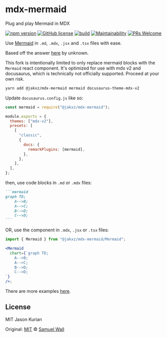 # mdx-mermaid

Plug and play Mermaid in MDX

[![npm version](https://badge.fury.io/js/@jakxz%2Fmdx-mermaid.svg)](https://badge.fury.io/js/@jakxz%2Fmdx-mermaid)
[![GitHub license](https://img.shields.io/github/license/jakxz/mdx-mermaid)][license]
[![build](https://github.com/jakxz/mdx-mermaid/actions/workflows/build.yml/badge.svg)](https://github.com/jakxz/mdx-mermaid/actions/workflows/build.yml)
[![Maintainability](https://api.codeclimate.com/v1/badges/9d89c7483bb1a906ecdf/maintainability)](https://codeclimate.com/github/jakxz/mdx-mermaid/maintainability)
[![PRs Welcome](https://img.shields.io/badge/PRs-welcome-brightgreen.svg?style=flat)][pr]

Use [Mermaid][mermaid] in `.md`, `.mdx`, `.jsx` and `.tsx` files with ease.

Based off the answer [here][inspire] by unknown.

This fork is intentionally limited to only replace mermaid blocks with the `Mermaid` react component.
It's optimized for use with mdx v2 and docusaurus, which is technically not officially supported.
Proceed at your own risk.

```bash
yarn add @jakxz/mdx-mermaid mermaid docusaurus-theme-mdx-v2
```

Update `docusaurus.config.js` like so:

```js
const mermaid = require("@jakxz/mdx-mermaid");

module.exports = {
  themes: ["mdx-v2"],
  presets: [
    [
      "classic",
      {
        docs: {
          remarkPlugins: [mermaid],
        },
      },
    ],
  ],
};
```

then, use code blocks in `.md` or `.mdx` files:

````md
```mermaid
graph TD;
    A-->B;
    A-->C;
    B-->D;
    C-->D;
```
````

OR, use the component in `.mdx`, `.jsx` or `.tsx` files:

```jsx
import { Mermaid } from "@jakxz/mdx-mermaid/Mermaid";

<Mermaid
  chart={`graph TD;
    A-->B;
    A-->C;
    B-->D;
    C-->D;
`}
/>;
```

There are more examples [here][examples].

## License

MIT Jason Kurian

Original:
[MIT][license] © [Samuel Wall][author]

<!-- Definitions -->

[license]: https://github.com/jakxz/mdx-mermaid/blob/main/license
[author]: https://samuelwall.co.uk
[mermaid]: http://mermaid-js.github.io/mermaid/
[inspire]: https://github.com/facebook/docusaurus/issues/1258#issuecomment-594393744
[pr]: http://makeapullrequest.com
[examples]: https://sjwall.github.io/mdx-mermaid/docs/examples/
[documentation]: https://sjwall.github.io/mdx-mermaid/
